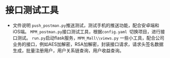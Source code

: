 # 接口测试工具
* 文件说明
  `push_postman.py`推送测试，测试手机的推送功能，配合安卓端和iOS端。
  `MPM_postman.py`接口测试工具，根据`config.yaml `切换项目，进行接口测试。
  `run.py`启动flask服务，`MPM_Mall\\views.py` 一些小工具，配合公司业务的接口，例如AES加解密，RSA加解密，封装接口请求，请求头签名数据生成，批量注册用户，用户关系链查询，用户收益查询。

